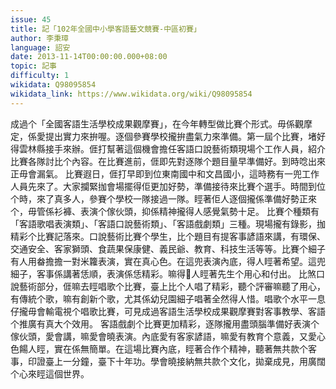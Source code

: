 ```yaml
---
issue: 45
title: 記「102年全國中小學客語藝文競賽-中區初賽」
author: 李秉璋
language: 詔安
date: 2013-11-14T00:00:00.000+08:00
topic: 記事
difficulty: 1
wikidata: Q98095854
wikidata_link: https://www.wikidata.org/wiki/Q98095854
---
```

成過个「全國客語生活學校成果觀摩賽」，在今年轉型做比賽个形式。毋係觀摩定，係愛提出實力來拚喔。逐個參賽學校攏拚盡氣力來準備。第一屆个比賽，堵好得雲林縣接手來辦。𠊎打幫著這個機會擔任客語口說藝術類現場个工作人員，紹介比賽各隊討比个內容。在比賽進前，𠊎即先對逐隊个題目量早準備好。到時唸出來正毋會漏氣。
比賽遐日，𠊎打早即到位東南國中和文昌國小，這時務有一兜工作人員先來了。大家攔緊拁會場擺得佢更加好勢，準備接待來比賽个選手。時間到位个時，來了真多人，參賽个學校一隊接過一隊。䀴著佢人逐個攏係準備好勢正來个，毋管係衫褲、表演个傢伙頭，抑係精神攏得人感覺氣勢十足。
比賽个種類有「客語歌唱表演類」、「客語口說藝術類」、「客語戲劇類」三種。現場攏有錄影，拁精彩个比賽記落來。口說藝術比賽个學生，比个題目有提客事諺語來講，有環保、交通安全、客家獅頭、食蔬果保康健、義民爺、教育、科技生活等等。比賽个細子有人用畚擔擔一對米籮表演，實在真心色。在這兜表演內底，得人䀴著希望。這兜細子，客事係講著恁順，表演係恁精彩。嘛得𫣆人䀴著先生个用心和付出。
比煞口說藝術部分，𠊎嘛去䀴唱歌个比賽，臺上比个人唱了精彩，聽个評審嘛聽了用心，有傳統个歌，嘛有創新个歌，尤其係幼兒園細子唱著全然得人惜。唱歌个水平一息仔攏毋會輸電視个唱歌比賽，可見成過客語生活學校成果觀摩賽對客事教學、客語个推廣有真大个效用。
客語戲劇个比賽更加精彩，逐隊攏用盡頭腦準備好表演个傢伙頭，愛會講，嘛愛會曉表演。內底愛有客家諺語，嘛愛有教育个意義，又愛心色餳人䀴，實在係無簡單。在這場比賽內底，䀴著合作个精神，聽著無共款个客事，印證臺上一分鐘，臺下十年功。學會曉接納無共款个文化，拋棄成見，用廣闊个心來䀴這個世界。